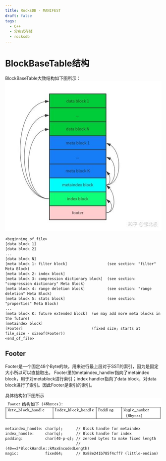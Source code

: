 ```yaml
---
title: RocksDB - MANIFEST
draft: false
tags:
  - C++
  - 分布式存储
  - rocksdb
---
```


# BlockBaseTable结构

BlockBaseTable大致结构如下图所示：
![SST](/pic/SST.jpg)
```
<beginning_of_file>
[data block 1]
[data block 2]
...
[data block N]
[meta block 1: filter block]                  (see section: "filter" Meta Block)
[meta block 2: index block]
[meta block 3: compression dictionary block]  (see section: "compression dictionary" Meta Block)
[meta block 4: range deletion block]          (see section: "range deletion" Meta Block)
[meta block 5: stats block]                   (see section: "properties" Meta Block)
...
[meta block K: future extended block]  (we may add more meta blocks in the future)
[metaindex block]
[Footer]                               (fixed size; starts at file_size - sizeof(Footer))
<end_of_file>
```

## Footer
Footer是一个固定48个Byte的块，用来进行最上层对于SST的索引，因为是固定大小所以可以直接取出。
Footer里的metaindex_handler指向了metaindex block，用于对metablock进行索引；index handler指向了data block，对data block进行了索引。因此Footer是索引的索引。

具体结构如下图所示
![Footer](/pic/Footer.png)

```
metaindex_handle: char[p];      // Block handle for metaindex
index_handle:     char[q];      // Block handle for index
padding:          char[40-p-q]; // zeroed bytes to make fixed length
                                // (40==2*BlockHandle::kMaxEncodedLength)
magic:            fixed64;      // 0x88e241b785f4cff7 (little-endian)
```
